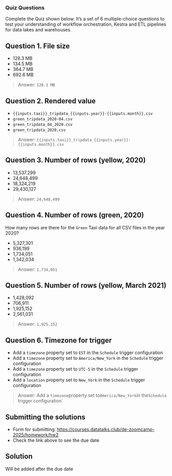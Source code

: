 ### Quiz Questions

Complete the Quiz shown below. It’s a set of 6 multiple-choice questions to test your understanding of workflow orchestration, Kestra and ETL pipelines for data lakes and warehouses.

## Question 1. File size

- 128.3 MB
- 134.5 MB
- 364.7 MB
- 692.6 MB

> Answer: `128.3 MB`

## Question 2. Rendered value

- `{{inputs.taxi}}_tripdata_{{inputs.year}}-{{inputs.month}}.csv`
- `green_tripdata_2020-04.csv`
- `green_tripdata_04_2020.csv`
- `green_tripdata_2020.csv`

> Answer: `{{inputs.taxi}}_tripdata_{{inputs.year}}-{{inputs.month}}.csv`

## Question 3. Number of rows (yellow, 2020)

- 13,537.299
- 24,648,499
- 18,324,219
- 29,430,127

> Answer: `24,648,499`

## Question 4. Number of rows (green, 2020)

How many rows are there for the `Green` Taxi data for all CSV files in the year 2020?

- 5,327,301
- 936,199
- 1,734,051
- 1,342,034

> Answer: `1,734,051`

## Question 5. Number of rows (yellow, March 2021)

- 1,428,092
- 706,911
- 1,925,152
- 2,561,031

> Answer: `1,925,152`

## Question 6. Timezone for trigger

- Add a `timezone` property set to `EST` in the `Schedule` trigger configuration
- Add a `timezone` property set to `America/New_York` in the `Schedule` trigger configuration
- Add a `timezone` property set to `UTC-5` in the `Schedule` trigger configuration
- Add a `location` property set to `New_York` in the `Schedule` trigger configuration

> Answer: Add a `timezone`property set to`America/New_York`in the`Schedule` trigger configuration`

## Submitting the solutions

- Form for submitting: https://courses.datatalks.club/de-zoomcamp-2025/homework/hw2
- Check the link above to see the due date

## Solution

Will be added after the due date
